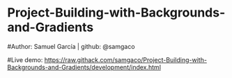 # Project-Building-with-Backgrounds-and-Gradients

#Author: Samuel García | github: @samgaco

#Live demo: https://raw.githack.com/samgaco/Project-Building-with-Backgrounds-and-Gradients/development/index.html